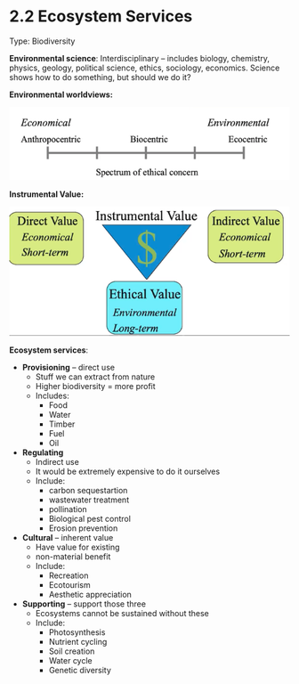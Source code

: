 # 2.2 Ecosystem Services

Type: Biodiversity

**Environmental science**: Interdisciplinary – includes biology, chemistry, physics, geology, political science, ethics, sociology, economics. Science shows how to do something, but should we do it?

**Environmental worldviews:**

![assets/2%202%20Ecosystem%20Services%2053441fbe9edc4a13a6dfe68b0dd15829/Screen_Shot_2021-05-16_at_12.52.15_PM.png](../assets/Screen_Shot_2021-05-16_at_12.52.15_PM.png)

**Instrumental Value:**

![assets/2%202%20Ecosystem%20Services%2053441fbe9edc4a13a6dfe68b0dd15829/Screen_Shot_2021-05-16_at_12.53.24_PM.png](../assets/Screen_Shot_2021-05-16_at_12.53.24_PM.png)

**Ecosystem services**:

- **Provisioning** – direct use
    - Stuff we can extract from nature
    - Higher biodiversity = more profit
    - Includes:
        - Food
        - Water
        - Timber
        - Fuel
        - Oil
- **Regulating**
    - Indirect use
    - It would be extremely expensive to do it ourselves
    - Include:
        - carbon sequestartion
        - wastewater treatment
        - pollination
        - Biological pest control
        - Erosion prevention
- **Cultural** – inherent value
    - Have value for existing
    - non-material benefit
    - Include:
        - Recreation
        - Ecotourism
        - Aesthetic appreciation
- **Supporting** – support those three
    - Ecosystems cannot be sustained without these
    - Include:
        - Photosynthesis
        - Nutrient cycling
        - Soil creation
        - Water cycle
        - Genetic diversity